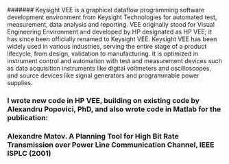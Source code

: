 ####### Keysight VEE is a graphical dataflow programming software development environment from Keysight Technologies for automated test, measurement, data analysis and reporting. VEE originally stood for Visual Engineering Environment and developed by HP designated as HP VEE; it has since been officially renamed to Keysight VEE. Keysight VEE has been widely used in various industries, serving the entire stage of a product lifecycle, from design, validation to manufacturing. It is optimized in instrument control and automation with test and measurement devices such as data acquisition instruments like digital voltmeters and oscilloscopes, and source devices like signal generators and programmable power supplies.

###  I wrote new code in HP VEE, building on existing code by Alexandru Popovici, PhD, and also wrote code in Matlab for the publication:

###  Alexandre Matov. A Planning Tool for High Bit Rate Transmission over Power Line Communication Channel, IEEE ISPLC (2001)
